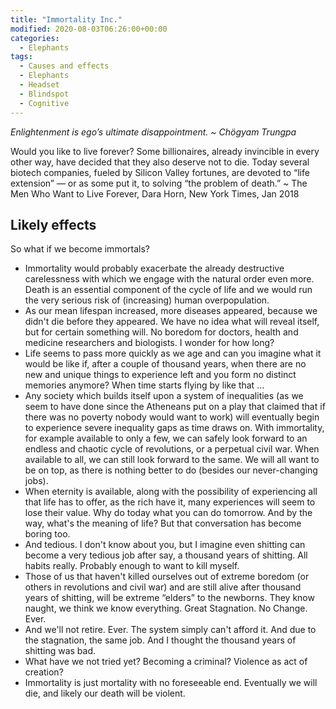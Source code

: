 ```yaml
---
title: "Immortality Inc."
modified: 2020-08-03T06:26:00+00:00
categories:
  - Elephants
tags:
  - Causes and effects
  - Elephants
  - Headset
  - Blindspot
  - Cognitive
---
```


_Enlightenment is ego’s ultimate disappointment. ~ Chögyam Trungpa_

Would you like to live forever? Some billionaires, already invincible in every other way, have decided that they also deserve not to die. Today several biotech companies, fueled by Silicon Valley fortunes, are devoted to “life extension” — or as some put it, to solving “the problem of death.” ~ The Men Who Want to Live Forever, Dara Horn, New York Times, Jan 2018

## Likely effects

So what if we become immortals?

* Immortality would probably exacerbate the already destructive carelessness with which we engage with the natural order even more. Death is an essential component of the cycle of life and we would run the very serious risk of (increasing) human overpopulation.
* As our mean lifespan increased, more diseases appeared, because we didn't die before they appeared. We have no idea what will reveal itself, but for certain something will. No boredom for doctors, health and medicine researchers and biologists. I wonder for how long?
* Life seems to pass more quickly as we age and can you imagine what it would be like if, after a couple of thousand years, when there are no new and unique things to experience left and you form no distinct memories anymore? When time starts flying by like that …
* Any society which builds itself upon a system of inequalities (as we seem to have done since the Atheneans put on a play that claimed that if there was no poverty nobody would want to work) will eventually begin to experience severe inequality gaps as time draws on. With immortality, for example available to only a few, we can safely look forward to an endless and chaotic cycle of revolutions, or a perpetual civil war. When available to all, we can still look forward to the same. We will all want to be on top, as there is nothing better to do (besides our never-changing jobs).
* When eternity is available, along with the possibility of experiencing all that life has to offer, as the rich have it, many experiences will seem to lose their value. Why do today what you can do tomorrow. And by the way, what's the meaning of life? But that conversation has become boring too.
* And tedious. I don't know about you, but I imagine even shitting can become a very tedious job after say, a thousand years of shitting. All habits really. Probably enough to want to kill myself.
* Those of us that haven't killed ourselves out of extreme boredom (or others in revolutions and civil war) and are still alive after thousand years of shitting, will be extreme “elders” to the newborns. They know naught, we think we know everything. Great Stagnation. No Change. Ever.
* And we'll not retire. Ever. The system simply can't afford it. And due to the stagnation, the same job. And I thought the thousand years of shitting was bad.
* What have we not tried yet? Becoming a criminal? Violence as act of creation?
* Immortality is just mortality with no foreseeable end. Eventually we will die, and likely our death will be violent.


